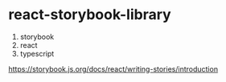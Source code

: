 # react-storybook-library

1. storybook
2. react
3. typescript

https://storybook.js.org/docs/react/writing-stories/introduction
